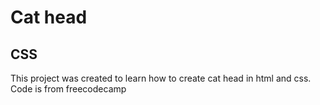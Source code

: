 # Cat head
## CSS
This project was created to learn how to create cat head in html and css. Code is from freecodecamp
